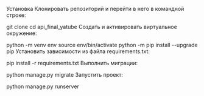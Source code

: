 Установка
Клонировать репозиторий и перейти в него в командной строке:

git clone <git link>
cd api_final_yatube
Cоздать и активировать виртуальное окружение:

python -m venv env
source env/bin/activate
python -m pip install --upgrade pip
Установить зависимости из файла requirements.txt:

pip install -r requirements.txt
Выполнить миграции:

python manage.py migrate
Запустить проект:

python manage.py runserver